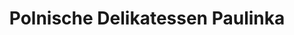 ---
title: "Polnische Delikatessen Paulinka"
url: /dingolfing/polnische-delikatessen-paulinka/
shop: Feinkost
---